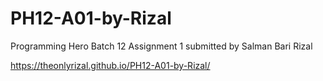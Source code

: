 # PH12-A01-by-Rizal
Programming Hero Batch 12 Assignment 1 submitted by Salman Bari Rizal

https://theonlyrizal.github.io/PH12-A01-by-Rizal/
